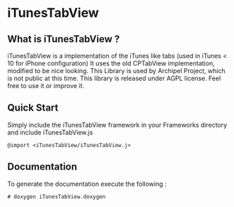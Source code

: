 # iTunesTabView

## What is iTunesTabView ?

iTunesTabView is a implementation of the iTunes like tabs (used in iTunes < 10 for iPhone configuration)
It uses the old CPTabView implementation, modified to be nice looking. 
This Library is used by Archipel Project, which is not 
public at this time. This library is released under AGPL license. Feel 
free to use it or improve it.

## Quick Start

Simply include the iTunesTabView framework in your Frameworks directory and include iTunesTabView.js

    @import <iTunesTabView/iTunesTabView.j>

## Documentation

To generate the documentation execute the following :

    # doxygen iTunesTabView.doxygen
